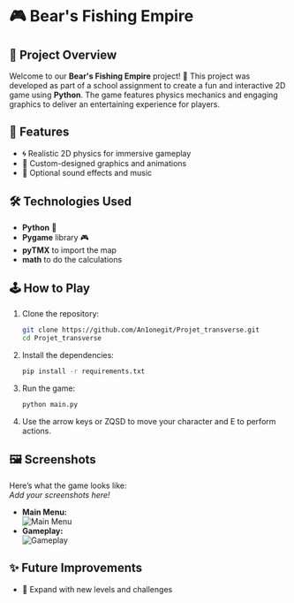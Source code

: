 # 🎮 Bear's Fishing Empire

## 📖 Project Overview
Welcome to our **Bear's Fishing Empire** project! 🎉 This project was developed as part of a school assignment to create a fun and interactive 2D game using **Python**. The game features physics mechanics and engaging graphics to deliver an entertaining experience for players.  

## 🚀 Features
- 🌀 Realistic 2D physics for immersive gameplay  
- 🎨 Custom-designed graphics and animations  
- 🎵 Optional sound effects and music  

## 🛠️ Technologies Used
- **Python** 🐍  
- **Pygame** library 🎮  
- **pyTMX** to import the map
- **math** to do the calculations

## 🕹️ How to Play
1. Clone the repository:  
   ```bash
   git clone https://github.com/An1onegit/Projet_transverse.git
   cd Projet_transverse
   ```  
2. Install the dependencies:  
   ```bash
   pip install -r requirements.txt
   ```  
3. Run the game:  
   ```bash
   python main.py
   ```  
4. Use the arrow keys or ZQSD to move your character and E to perform actions.  

## 🖼️ Screenshots  
Here’s what the game looks like:  
*Add your screenshots here!*  
- **Main Menu:**  
  ![Main Menu](path/to/main-menu-screenshot.png)  
- **Gameplay:**  
  ![Gameplay](path/to/gameplay-screenshot.png)  

## ✨ Future Improvements
- 🚀 Expand with new levels and challenges  
